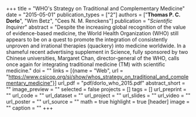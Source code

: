 +++
title = "WHO's Strategy on Traditional and Complementary Medicine"
date = "2015-05-01"
publication_types = ["2"]
authors = ["**Thomas P. C. Dorlo**", "Wim Betz", "Cees N. M. Renckens"]
publication = "_Scientific Inquirer_"
abstract = "Despite the increasing global recognition of the value of evidence-based medicine, the World Health Organization (WHO) still appears to be on a quest to promote the integration of consistently unproven and irrational therapies (quackery) into medicine worldwide. In a shameful recent advertising supplement in Science, fully sponsored by two Chinese universities, Margaret Chan, director-general of the WHO, calls once again for integrating traditional medicine (TM) with scientific medicine."
doi = ""
links = [{name = "Web", url = "https://www.csicop.org/si/show/whos_strategy_on_traditional_and_complementary_medicine"}]
url_pdf = "pdf/dorlo_who_2015.pdf"
abstract_short = ""
image_preview = ""
selected = false
projects = []
tags = []
url_preprint = ""
url_code = ""
url_dataset = ""
url_project = ""
url_slides = ""
url_video = ""
url_poster = ""
url_source = ""
math = true
highlight = true
[header]
image = ""
caption = ""
+++
